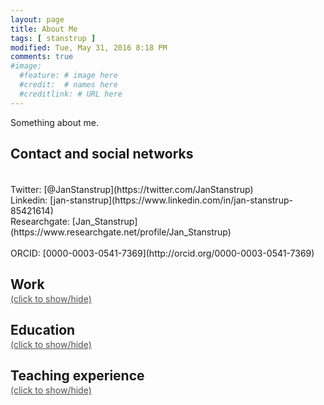 ```yaml
---
layout: page
title: About Me
tags: [ stanstrup ]
modified: Tue, May 31, 2016 8:18 PM
comments: true
#image:
  #feature: # image here
  #credit:  # names here
  #creditlink: # URL here
---
```



Something about me.


<style type='text/css'>
td.td_nowrap {
	white-space: nowrap;
	vertical-align: top;
    padding-right: 3rem;
    width: 10rem;
}
h2 {
	margin-bottom: 0.1rem;
}
</style>


## Contact and social networks

<script language="JavaScript">var username = "stanstrup";var hostname = "gmail.com";var linktext = username + "@" + hostname ;document.write("E-mail: <a href='" + "mail" + "to:" + username + "@" + hostname + "'>" + linktext + "</a>");</script>
<br>
<a href="https://github.com/stanstrup" title="GitHub" class="fa"><i class="fa fa-2x fa-github"></i></a>
<br>
Twitter: [@JanStanstrup](https://twitter.com/JanStanstrup)<br>
Linkedin: [jan-stanstrup](https://www.linkedin.com/in/jan-stanstrup-85421614)<br>
Researchgate: [Jan_Stanstrup](https://www.researchgate.net/profile/Jan_Stanstrup)
<br>
<a href="https://scholar.google.it/citations?user=Gw554E8AAAAJ&hl=en" title="Google Scholar"><i class="ai ai-2x ai-google-scholar"></i></a>
<br>
ORCID: [0000-0003-0541-7369](http://orcid.org/0000-0003-0541-7369)







<h2> Work </h2>
<a href="#work" onclick="toggle_visibility('work');" style="color: #4e4e4e;">(click to show/hide)</a>

<div id="work"  style="display: none;">

	<table>
        <tr style="font-weight: bold;">
            <td class="td_nowrap">Mar 2016 - present</td>
            <td>Research Scientist - Systems Medicine, Steno Diabetes Center, Gentofte, Denmark.
            </td>
        </tr>
    </table>

    <table>
        <tr style="font-weight: bold;">
            <td class="td_nowrap">Mar 2014 - Feb 2016</td>
            <td>PostDoc - Department of Food Quality and Nutrition, Research and Innovation Centre, Fondazione Edmund Mach (FEM), San Michele all’Adige.<br>
        Scholarship from Villum Fonden.
        </td>
        </tr>
        <tr>
            <td colspan="2">Mapping and translation of retention times between chromatographic systems.</td>
        </tr>
        <tr>
            <td colspan="2" style="padding-top:1rem"><p markdown="1" style="margin-bottom: 0">Project website: predret.org. Code available at on [github](http://github.com/Stanstrup).</p></td>
        </tr>
    </table>

    <table>
        <tr style="font-weight: bold;">
            <td class="td_nowrap">Sep 2010 – Dec 2013</td>
            <td>Ph.D. Student – Department of Nutrition, Exercise and Sports, Faculty of Science, University of Copenhagen</td>
        </tr>
        <tr>
            <td colspan="2">Metabolomics profiles of obese and diabetics after intake of different whey protein fractions.</td>
        </tr>
        <tr>
            <td colspan="2" style="padding-top:1rem"><i>Keywords: LC-MS profiling, Statistical analysis of LC-MS data, Structure elucidation by MS/MS, Biological interpretation</i></td>
        </tr>
        <tr>
            <td colspan="2" style="padding-top:1rem">Supervisor: Professor Lars Ove Dragsted
            </td>
        </tr>
    </table>



    <table>
        <tr style="font-weight: bold;">
            <td class="td_nowrap">May 2010 – June 2010</td>
            <td>Research Assistant – Department of Basic Sciences and Environment, Faculty of Life Sciences, University of Copenhagen (now part of merged faculty)
            </td>
        </tr>
        <tr>
            <td colspan="2">Project on secondary metabolites in macroalgae.</td>
        </tr>
        <tr>
            <td colspan="2" style="padding-top:1rem">Supervisor: Professor Dan Stærk</td>
        </tr>
    </table>



    <table>
        <tr style="font-weight: bold;">
            <td class="td_nowrap">Aug 2008 – Sep 2009</td>
            <td>Pharmacist Student (Pharmaconomist) – Lyngby Svane Apotek
            </td>
        </tr>
    </table>

</div>






<h2> Education </h2>
<a href="#education" onclick="toggle_visibility('education');" style="color: #4e4e4e;">(click to show/hide)</a>

<div id="education"  style="display: none;">


    <table>
        <tr style="font-weight: bold;">
            <td class="td_nowrap">2007 – Nov 2009</td>
            <td>MSc in Pharmacy (MSc.pharm.) – Faculty of Pharmaceutical Sciences, University of Copenhagen (now part of merged faculty)</td>
        </tr>
        <tr>
            <td colspan="2" style="padding-top:1rem">Thesis: Exploring chemodiversity in Dovyalis caffra and alkaloids in Laureliopsis Philippiana Supervisor: Professor Dan Stærk</td>
        </tr>
        <tr>
            <td colspan="2" style="padding-top:1rem">Optional courses: Statistical Design of Experiments, Advanced Organic Chemistry (both theoretical and laboratory course), Advanced Spectroscopy, Medicinal Chemistry, Pharmacokinetics and –dynamics.</td>
        </tr> 
    </table>

    <table>
        <tr style="font-weight: bold;">
            <td class="td_nowrap">2004 – 2007</td>
            <td>BSc in Pharmacy (BSc.pharm.) – Faculty of Pharmaceutical Sciences, University of Copenhagen (now part of merged faculty)</td>
        </tr>
    </table>
</div>




<h2> Teaching experience </h2>
<a href="#teaching" onclick="toggle_visibility('teaching');" style="color: #4e4e4e;">(click to show/hide)</a>

<div id="teaching"  style="display: none;">
<div class="nicetable" markdown="1">

| Year | Activity                                                  | Role                |
|------|-----------------------------------------------------------|---------------------|
| 2016 | Introduction to Nutritional Metabolomics                  | Lecture			 |
| 2012 | Bioactive Components and Health                           | Course coordinator  |
| 2010 | Introduction to Human Nutrition                           | Co-coordinator      |
| 2012 | Nutritional Study Design and Status Assessment            | Lecture             |
| 2011 | Biochemistry exercises                                    | Lecture             |
| 2011 | Internal course in introduction to basic Matlab functions | Teacher             |
| 2011 | Introduction to Nutritional Metabolomics                  | Exercise assistance |
| 2011 | Bachelor student                                          | Supervision         |

</div>

</div>
























